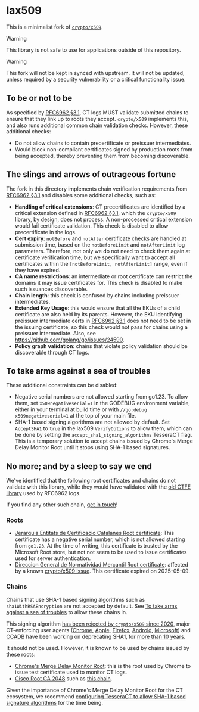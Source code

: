 # lax509

This is a minimalist fork of [`crypto/x509`](https://pkg.go.dev/crypto/x509).

> [!WARNING]
> This library is not safe to use for applications outside of this repository.

> [!WARNING]
> This fork will not be kept in synced with upstream. It will not be updated,
> unless required by a security vulnerability or a critical functionality issue.

## To be or not to be

As specified by [RFC6962 §3.1](https://www.rfc-editor.org/rfc/rfc6962#section-3.1),
CT logs MUST validate submitted chains to ensure that they link up to roots
they accept. `crypto/x509` implements this, and also runs additional common
chain validation checks. However, these additional checks:

- Do not allow chains to contain precertificate or preissuer intermediates.
- Would block non-compliant certificates signed by production roots from being
accepted, thereby preventing them from becoming discoverable.

## The slings and arrows of outrageous fortune

The fork in this directory implements chain verification requirements from
[RFC6962 §3.1](https://www.rfc-editor.org/rfc/rfc6962#section-3.1) and disables
some additional checks, such as:

- **Handling of critical extensions**: CT precertificates are identified by a
critical extension defined in [RFC6962 §3.1](https://www.rfc-editor.org/rfc/rfc6962#section-3.1),
 which the `crypto/x509` library, by design, does not process. A non-processed
 critical extension would fail certificate validation. This check is disabled to
 allow precertificate in the logs.
- **Cert expiry**: `notBefore` and `notAfter` certificate checks are handled at
submission time, based on the `notBeforeLimit` and `notAfterLimit` log
parameters. Therefore, not only we do not need to check them again at
certificate verification time, but we specifically want to accept all
certificates within the `[notBeforeLimit, notAfterLimit]` range, even if they
have expired.
- **CA name restrictions**: an intermediate or root certificate can restrict the
domains it may issue certificates for. This check is disabled to make such
issuances discoverable.
- **Chain length**: this check is confused by chains including preissuer intermediates.
- **Extended Key Usage**: this would ensure that all the EKUs of a child
certificate are also held by its parents. However, the EKU identifying preissuer
intermediate certs in [RFC6962 §3.1](https://www.rfc-editor.org/rfc/rfc6962#section-3.1)
does not need to be set in the issuing certificate, so this check would not pass
for chains using a preissuer intermediate. Also, see <https://github.com/golang/go/issues/24590>.
- **Policy graph validation**: chains that violate policy validation should be
discoverable through CT logs.

## To take arms against a sea of troubles

These additional constraints can be disabled:

- Negative serial numbers are not allowed starting from go1.23. To allow
   them, set `x509negativeserial=1` in the GODEBUG environment variable, either
   in your terminal at build time or with `//go:debug x509negativeserial=1` at
   the top of your main file.
- SHA-1 based signing algorithms are not allowed by default. Set `AcceptSHA1` to
   `true` in the lax509 `VerifyOptions` to allow them, which can be done by
   setting the `accept_sha1_signing_algorithms` TesseraCT flag.
   This is a temporary solution to accept chains issued by Chrome's Merge Delay
   Monitor Root until it stops using SHA-1 based signatures.

## No more; and by a sleep to say we end

We've identified that the following root certificates and chains do not validate
with this library, while they would have validated with the [old CTFE library](https://github.com/google/certificate-transparency-go/tree/master/x509)
used by RFC6962 logs.

If you find any other such chain, [get in touch](/README.md#wave-contact)!

### Roots

- [Jerarquia Entitats de Certificacio Catalanes Root certificate](https://crt.sh/?sha256=88497F01602F3154246AE28C4D5AEF10F1D87EBB76626F4AE0B7F95BA7968799):
This certificate has a negative serial number, which is not allowed starting
from `go1.23`. At the time of writing, this certificate is trusted by the
Microsoft Root store, but not not seem to be used to issue certificates used for
server authentication.
- [Direccion General de Normatividad Mercantil Root certificate](https://crt.sh/?sha256=B41D516A5351D42DEEA191FA6EDF2A67DEE2F36DC969012C76669E616B900DDF):
affected by a known [crypto/x509 issue](https://github.com/golang/go/issues/69463).
This certificate expired on 2025-05-09.

### Chains

Chains that use SHA-1 based signing algorithms such as `sha1WithRSAEncryption`
are not accepted by default. See [To take arms against a sea of troubles](#to-take-arms-against-a-sea-of-troubles)
to allow these chains in.

This signing algorithm [has been rejected by `crypto/x509` since 2020](https://github.com/golang/go/issues/41682),
major CT-enforcing user agents ([Chrome](https://www.chromium.org/Home/chromium-security/education/tls/sha-1/),
[Apple](https://support.apple.com/en-us/103769), [Firefox](https://blog.mozilla.org/security/2017/02/23/the-end-of-sha-1-on-the-public-web/),
[Android](https://developer.android.com/privacy-and-security/security-ssl),
[Microsoft](https://techcommunity.microsoft.com/blog/windows-itpro-blog/microsoft-to-use-sha-2-exclusively-starting-may-9-2021/2261924))
and [CCADB](https://cabforum.org/2014/10/16/ballot-118-sha-1-sunset-passed/)
have been working on deprecating SHA1, for [more than 10 years](https://security.googleblog.com/2014/09/gradually-sunsetting-sha-1.html).

It should not be used. However, it is known to be used by chains issued by these
roots:

- [Chrome's Merge Delay Monitor Root](https://crt.sh/?sha256=86D8219C7E2B6009E37EB14356268489B81379E076E8F372E3DDE8C162A34134):
this is the root used by Chrome to issue test certificate used to monitor CT
logs.
- [Cisco Root CA 2048](https://crt.sh?sha256=8327BC8C9D69947B3DE3C27511537267F59C21B9FA7B613FAFBCCD53B7024000)
such as [this chain](https://crt.sh/?id=284265742).

Given the importance of Chrome's Merge Delay Monitor Root for the CT ecosystem,
we recommend [configuring TesseraCT to allow SHA-1 based signature algorithms](#to-take-arms-against-a-sea-of-troubles)
for the time being.
